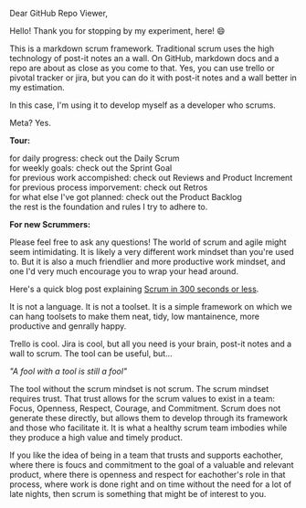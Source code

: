 Dear GitHub Repo Viewer,

Hello! Thank you for stopping by my experiment, here! :smile:

This is a markdown scrum framework. Traditional scrum uses the high technology of post-it notes an a wall. On GitHub, markdown docs and a repo are about as close as you come to that. Yes, you can use trello or pivotal tracker or jira, but you can do it with post-it notes and a wall better in my estimation.

In this case, I'm using it to develop myself as a developer who scrums. 

Meta? Yes.

__Tour:__

for daily progress: check out the Daily Scrum  
for weekly goals: check out the Sprint Goal  
for previous work accompished: check out Reviews and Product Increment  
for previous process imporvement: check out Retros  
for what else I've got planned: check out the Product Backlog  
the rest is the foundation and rules I try to adhere to.

__For new Scrummers:__

Please feel free to ask any questions! The world of scrum and agile might seem intimidating. It is likely a very different work mindset than you're used to. But it is also a much friendlier and more productive work mindset, and one I'd very much encourage you to wrap your head around. 

Here's a quick blog post explaining <a href="http://developingian.com/scrum-explained-in-300-seconds-or-less/">Scrum in 300 seconds or less</a>.

It is not a language. It is not a toolset. It is a simple framework on which we can hang toolsets to make them neat, tidy, low mantainence, more productive and genrally happy. 

Trello is cool. Jira is cool, but all you need is your brain, post-it notes and a wall to scrum. The tool can be useful, but...

_"A fool with a tool is still a fool"_ 

The tool without the scrum mindset is not scrum. The scrum mindset requires trust. That trust allows for the scrum values to exist in a team: Focus, Openness, Respect, Courage, and Commitment. Scrum does not generate these directly, but allows them to develop through its framework and those who facilitate it. It is what a healthy scrum team imbodies while they produce a high value and timely product.

If you like the idea of being in a team that trusts and supports eachother,
where there is foucs and commitment to the goal of a valuable and relevant product,
where there is openness and respect for eachother's role in that process,
where work is done right and on time without the need for a lot of late nights,
then scrum is something that might be of interest to you.

